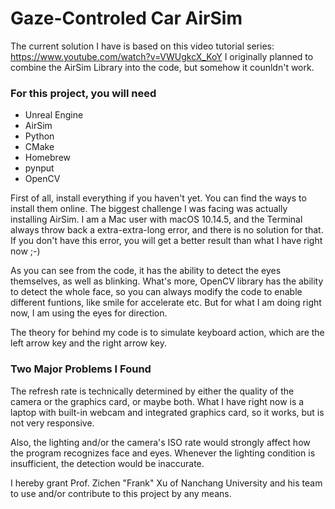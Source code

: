# Gaze-Controled Car AirSim

The current solution I have is based on this video tutorial series: https://www.youtube.com/watch?v=VWUgkcX_KoY
I originally planned to combine the AirSim Library into the code, but somehow it counldn't work. 


### For this project, you will need
- Unreal Engine
- AirSim
- Python
- CMake
- Homebrew
- pynput
- OpenCV

First of all, install everything if you haven't yet. You can find the ways to install them online. The biggest challenge I was facing was actually installing AirSim. I am a Mac user with macOS 10.14.5, and the Terminal always throw back a extra-extra-long error, and there is no solution for that. If you don't have this error, you will get a better result than what I have right now ;-)

As you can see from the code, it has the ability to detect the eyes themselves, as well as blinking. What's more, OpenCV library has the ability to detect the whole face, so you can always modify the code to enable different funtions, like smile for accelerate etc. But for what I am doing right now, I am using the eyes for direction.

The theory for behind my code is to simulate keyboard action, which are the left arrow key and the right arrow key. 

### Two Major Problems I Found

The refresh rate is technically determined by either the quality of the camera or the graphics card, or maybe both. What I have right now is a laptop with built-in webcam and integrated graphics card, so it works, but is not very responsive.

Also, the lighting and/or the camera's ISO rate would strongly affect how the program recognizes face and eyes. Whenever the lighting condition is insufficient, the detection would be inaccurate. 

I hereby grant Prof. Zichen "Frank" Xu of Nanchang University and his team to use and/or contribute to this project by any means. 



